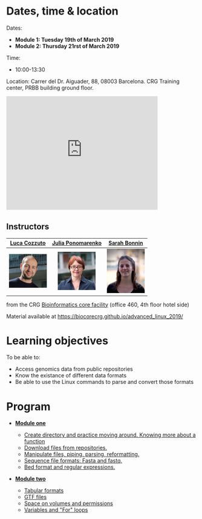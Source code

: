 # Dates, time & location

Dates:
* **Module 1: Tuesday 19th of March 2019**
* **Module 2: Thursday 21rst of March 2019**

Time:
* 10:00-13:30 

Location:
Carrer del Dr. Aiguader, 88, 08003 Barcelona.
CRG Training center, PRBB building ground floor. 

<iframe src="https://www.google.com/maps/embed?pb=!1m14!1m8!1m3!1d11973.94726186489!2d2.1942455!3d41.3852331!3m2!1i1024!2i768!4f13.1!3m3!1m2!1s0x0%3A0x81e449abea5aae0e!2sPRBB+Parc+de+Recerca+Biom%C3%A8dica+de+Barcelona!5e0!3m2!1sit!2ses!4v1551808726678" width="400" height="300" frameborder="0" style="border:0" allowfullscreen></iframe>

## Instructors

|[Luca Cozzuto](mailto:luca.cozzuto@crg.eu)| [Julia Ponomarenko](mailto:julia.ponomarenko@crg.eu)  | [Sarah Bonnin](mailto:sarah.bonnin@crg.eu) |
| :---:  | :---:  | :---:  |
|<a href="https://biocore.crg.eu/wiki/User:Lcozzuto"><img src="pics/lcozzuto.jpg" width="100"/> </a> |<a href="https://biocore.crg.eu/wiki/User:Jponomarenko"><img src="pics/ponomarenko.JPG" width="100"/> </a> |<a href="https://biocore.crg.eu/wiki/User:SBonnin"><img src="pics/sbonnin.jpg" width="100"/></a> | 


from the CRG [Bioinformatics core facility](https://biocore.crg.eu/) (office 460, 4th floor hotel side)

Material available at https://biocorecrg.github.io/advanced_linux_2019/

# Learning objectives
To be able to:
* Access genomics data from public repositories
* Know the existance of different data formats
* Be able to use the Linux commands to parse and convert those formats

# Program
* [**Module one**](https://biocorecrg.github.io/advanced_linux_2019/Module1)
	* [Create directory and practice moving around. Knowing more about a function](https://biocorecrg.github.io/advanced_linux_2019/Module1)
	* [Download files from repositories.](https://biocorecrg.github.io/advanced_linux_2019/download)
	* [Manipulate files, piping, parsing, reformatting.](https://biocorecrg.github.io/advanced_linux_2019/parsing)
	* [Sequence file formats: Fasta and fastq.](https://biocorecrg.github.io/advanced_linux_2019/bioformat)
	* [Bed format and regular expressions.](https://biocorecrg.github.io/advanced_linux_2019/regex)

* [**Module two**](https://biocorecrg.github.io/advanced_linux_2019/Module2)
	* [Tabular formats](https://biocorecrg.github.io/advanced_linux_2019/Module2)
	* [GTF files](https://biocorecrg.github.io/advanced_linux_2019/gtf_format)
	* [Space on volumes and permissions](https://biocorecrg.github.io/advanced_linux_2019/space_perm)
	* [Variables and "For" loops](https://biocorecrg.github.io/advanced_linux_2019/var_for)
